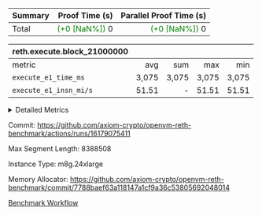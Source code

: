| Summary | Proof Time (s) | Parallel Proof Time (s) |
|:---|---:|---:|
| Total | <span style='color: green'>(+0 [NaN%])</span> 0 | <span style='color: green'>(+0 [NaN%])</span> 0 |


| reth.execute.block_21000000 |||||
|:---|---:|---:|---:|---:|
|metric|avg|sum|max|min|
| `execute_e1_time_ms  ` |  3,075 |  3,075 |  3,075 |  3,075 |
| `execute_e1_insn_mi/s` |  51.51 | -          |  51.51 |  51.51 |



<details>
<summary>Detailed Metrics</summary>

|  | reth-block_time_ms |
| --- |
|  | 3,130 | 

| block_number | execute_e1_time_ms |
| --- | --- |
| 21000000 | 3,111 | 

| group | block_number | insns | execute_e1_time_ms | execute_e1_insn_mi/s |
| --- | --- | --- | --- | --- |
| reth.execute.block_21000000 | 21000000 | 158,409,221 | 3,075 | 51.51 | 

</details>


Commit: https://github.com/axiom-crypto/openvm-reth-benchmark/actions/runs/16179075411

Max Segment Length: 8388508

Instance Type: m8g.24xlarge

Memory Allocator: https://github.com/axiom-crypto/openvm-reth-benchmark/commit/7788baef63a118147a1cf9a36c53805692048014

[Benchmark Workflow]()
